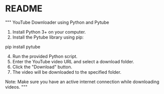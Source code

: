 # README
"""
YouTube Downloader using Python and Pytube

1. Install Python 3+ on your computer.
2. Install the Pytube library using pip:

pip install pytube

4. Run the provided Python script.
5. Enter the YouTube video URL and select a download folder.
6. Click the "Download" button.
7. The video will be downloaded to the specified folder.

Note: Make sure you have an active internet connection while downloading videos.
"""
